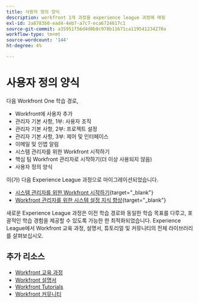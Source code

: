 ```yaml
---
title: 사용자 정의 양식
description: workfront 1개 과정을 experience league 과정에 매핑
exl-id: 2a8783b0-ead4-4eb7-a7c7-eca6724617c1
source-git-commit: a35951f56d4d0b0c978b11671ca119541234270a
workflow-type: tm+mt
source-wordcount: '144'
ht-degree: 4%

---
```


# 사용자 정의 양식

다음 Workfront One 학습 경로,

* Workfront에 사용자 추가
* 관리자 기본 사항, 1부: 사용자 조직
* 관리자 기본 사항, 2부: 프로젝트 설정
* 관리자 기본 사항, 3부: 제어 및 인터페이스
* 이메일 및 인앱 알림
* 시스템 관리자를 위한 Workfront 시작하기
* 핵심 팀 Workfront 관리자로 시작하기(더 이상 사용되지 않음)
* 사용자 정의 양식

이(가) 다음 Experience League 과정으로 마이그레이션되었습니다.

* [시스템 관리자를 위한 Workfront 시작하기](https://experienceleague.adobe.com/?recommended=Workfront-A-1-2022.1.admin){target="_blank"}
* [Workfront 관리자를 위한 시스템 설정 지식 향상](https://experienceleague.adobe.com/?recommended=Workfront-A-1-2022.2.admin){target="_blank"}

새로운 Experience League 과정은 이전 학습 경로와 동일한 학습 목표를 다루고, 포괄적인 학습 경험을 제공할 수 있도록 가능한 한 최적화되었습니다.  Experience League에서 Workfront 교육 과정, 설명서, 튜토리얼 및 커뮤니티의 전체 라이브러리를 살펴보십시오.

## 추가 리소스

* [Workfront 교육 과정](https://experienceleague.adobe.com/?lang=en&amp;Solution=Workfront#courses)
* [Workfront 설명서](https://experienceleague.adobe.com/docs/workfront.html)
* [Workfront Tutorials](https://experienceleague.adobe.com/docs/workfront-learn/tutorials-workfront/home.html)
* [Workfront 커뮤니티](https://experienceleaguecommunities.adobe.com/t5/workfront/ct-p/workfront)
